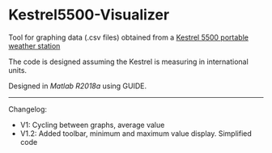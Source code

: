 # Kestrel5500-Visualizer

Tool for graphing data (.csv files) obtained from a [Kestrel 5500 portable weather station](https://kestrelinstruments.com/)

The code is designed assuming the Kestrel is measuring in international units.

Designed in _Matlab R2018a_ using GUIDE.

*********
Changelog:
* V1: Cycling between graphs, average value
* V1.2: Added toolbar, minimum and maximum value display. Simplified code
